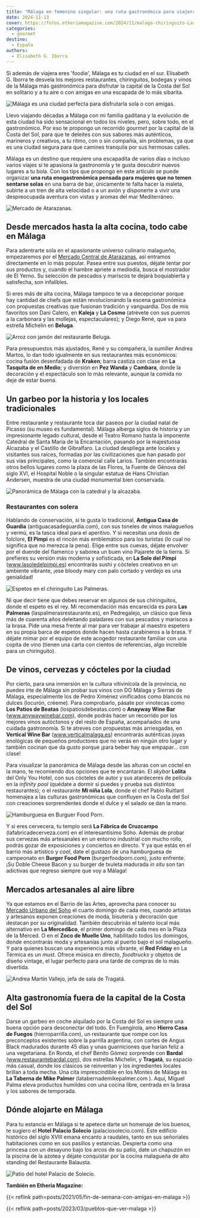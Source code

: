 ```yaml
---
title: "Málaga en femenino singular: una ruta gastronómica para viajeras foodies"
date: 2024-11-13
cover: https://fotos.etheriamagazine.com/2024/11/malaga-chiringuito-Las-palmeras.jpg
categories: 
  - gourmet
destino: 
  - España
authors: 
  - Elisabeth G. Iborra
---
```


Si además de viajera eres 'foodie', Málaga es tu ciudad en el sur. Elisabeth G. Iborra 
te desvela los mejores restaurantes, chiringuitos, bodegas y vinos de la Málaga más 
gastronómica para disfrutar la capital de la Costa del Sol en solitario y a tu aire o 
con amigas en una escapada de lo más sibarita. 

![Málaga es una ciudad perfecta para disfrutarla sola o con amigas.](https://fotos.etheriamagazine.com/2024/11/malaga-amigas.jpg "Málaga es una ciudad perfecta para disfrutarla sola o con amigas. © Turismo Ayuntamiento de Málaga")

Llevo viajando décadas a Málaga con mi familia gaditana y la evolución de esta ciudad ha 
sido sensacional en todos los niveles, pero, sobre todo, en el gastronómico. Por eso te 
propongo un recorrido _gourmet_ por la capital de la Costa del Sol, para que te deleites 
con sus sabores más auténticos, marineros y creativos, a tu ritmo, con o sin compañía, 
sin problemas, ya que es una ciudad segura para que camines tranquila por sus hermosas 
calles. 

Málaga es un destino que requiere una escapadita de varios días o incluso varios viajes 
si te apasiona la gastronomía y te gusta descubrir nuevos lugares a tu bola. Con los 
tips que propongo en este artículo se puede organizar **una ruta enogastronómica pensada 
para mujeres que no temen sentarse solas** en una barra de bar, únicamente te falta 
hacer la maleta, subirte a un tren de alta velocidad o a un avión y disponerte a vivir 
una despreocupada aventura con vistas y aromas del mar Mediterráneo. 

![Mercado de Atarazanas.](https://fotos.etheriamagazine.com/2024/11/malaga-Mercado-Atarazanas.jpg "Mercado de Atarazanas. © Turismo Ayuntamiento de Málaga")

## Desde mercados hasta la alta cocina, todo cabe en Málaga

Para adentrarte sola en el apasionante universo culinario malagueño, empezaremos por el 
[Mercado Central de 
Atarazanas](https://mercadomalaga.es/mercados/mercado-central-atarazanas/), así entramos 
directamente en lo más popular. Pasea entre sus puestos, déjate tentar por sus productos 
y, cuando el hambre apriete a mediodía, busca el mostrador de El Yerno. Su selección de 
pescados y mariscos te dejará boquiabierta y satisfecha, son infalibles. 

Si eres más de alta cocina, Málaga tampoco te va a decepcionar porque hay cantidad de 
chefs que están revolucionando la escena gastronómica con propuestas creativas que 
fusionan tradición y vanguardia. Dos de mis favoritos son Dani Calero, en **Kaleja** y 
**La Cosmo** (atrévete con sus puerros a la carbonara y las mollejas, espectaculares); y 
Diego René, que va para estrella Michelin en **Beluga**. 

![Arroz con jamón del restaurante Beluga.](https://fotos.etheriamagazine.com/2024/11/malaga-arroz-con-jamon-Beluga.jpg "Arroz con jamón del restaurante © Beluga.")

Para presupuestos más ajustados, René y su compañera, la sumiller Andrea Martos, lo dan 
todo igualmente en sus restaurantes más económicos: cocina fusión desenfadada de 
**Kraken**; barra castiza con clase en **La Tasquita de en Medio**; y diversión en **Pez 
Wanda** y **Cambara**, donde la decoración y el espectáculo son lo más relevante, aunque 
la comida no deje de estar buena. 

## Un garbeo por la historia y los locales tradicionales

Entre restaurante y restaurante toca dar paseos por la ciudad natal de Picasso (su museo 
es fundamental). Málaga alberga siglos de historia y un impresionante legado cultural, 
desde el Teatro Romano hasta la imponente Catedral de Santa María de la Encarnación, 
pasando por la majestuosa Alcazaba y el Castillo de Gibralfaro. La ciudad despliega ante 
locales y visitantes sus raíces, formadas por las civilizaciones que han pasado por sus 
vías principales, como la comercial calle Larios. También encontrarás otros bellos 
lugares como la plaza de las Flores, la Fuente de Génova del siglo XVI, el Hospital 
Noble o la singular estatua de Hans Christian Andersen, muestra de una ciudad monumental 
bien conservada. 

![Panorámica de Málaga con la catedral y la alcazaba.](https://fotos.etheriamagazine.com/2024/11/Malaga-Alcazaba-Ayuntamiento-Catedral.jpg "Panorámica de Málaga con la catedral y la alcazaba. © Turismo Ayuntamiento de Málaga")

### Restaurantes con solera

Hablando de conservación, si te gusta lo tradicional, **Antigua Casa de Guardia** 
(antiguacasadeguardia.com), con sus toneles de vinos malagueños y vermú, es la tasca 
ideal para el aperitivo. Y si necesitas una dosis de folclore, **El Pimpi** es el rincón 
más emblemático para los turistas (lo cual no significa que no merezca la pena). Elige 
entre sus cuevas, déjate envolver por el duende del flamenco y saborea un buen vino 
Pajarete de la tierra. Si prefieres su versión más moderna y sofisticada, en **La Sole 
del Pimpi** (www.lasoledelpimpi.es) encontrarás sushi y cócteles creativos en un 
ambiente vibrante, ¡ese bloody mary con palo cortado y verdejo es una genialidad! 

![Espetos en el chiringuito Las Palmeras.](https://fotos.etheriamagazine.com/2024/11/malaga-chiringuito-Las-palmeras.jpg "Espetos en el chiringuito © Las Palmeras.")

Ni que decir tiene que debes reservar en algunos de sus chiringuitos, donde el espeto es 
el rey. Mi recomendación más encarecida es para **Las Palmeras** 
(laspalmerasrestaurante.es), en Pedregalejo, un clásico que lleva más de cuarenta años 
deleitando paladares con sus pescados y mariscos a la brasa. Pide una mesa frente al mar 
para ver trabajar al maestro espetero en su propia barca de espetos donde hacen hasta 
carabineros a la brasa. Y déjate mimar por el equipo de este acogedor restaurante 
familiar con una copita de vino (tienen una carta con cientos de referencias, algo 
increíble para un chiringuito). 

## De vinos, cervezas y cócteles por la ciudad

Por cierto, para una inmersión en la cultura vitivinícola de la provincia, no puedes 
irte de Málaga sin probar sus vinos con DO Málaga y Sierras de Málaga, especialmente los 
de Pedro Ximénez vinificados como blancos no dulces (locurón, créeme). Para comprobarlo, 
pásate por vinotecas como **Los Patios de Beatas** (lospatiosdebeatas.com) o **Anayway 
Wine Bar** (www.anywaywinebar.com), donde podrás hacer un recorrido por los mejores 
vinos autóctonos y del resto de España, acompañados de una cuidada gastronomía. Si te 
atreves con propuestas más arriesgadas, en **Vertical Wine Bar** (www.verticalmalaga.es) 
encontrarás auténticas joyas enológicas de pequeños productores que no verás en ningún 
otro lugar y también cocinan que da gusto porque ¡para beber hay que empapar… con clase! 

Para visualizar la panorámica de Málaga desde las alturas con un cóctel en la mano, te 
recomiendo dos opciones que te encantarán. El _skybar_ **Lolita** del Only You Hotel, 
con sus cócteles de autor y sus atardeceres de película en la _infinity pool_ (quédate a 
dormir si puedes y prueba sus distintos restaurantes); o el restaurante **Mi niña 
Lola**, donde el chef Pablo Ruitlant homenajea a las culturas gastronómicas que 
confluyen en la Costa del Sol con creaciones sorprendentes donde el dulce y el salado se 
dan la mano. 

![Hamburguesa en Burguer Food Porn.](https://fotos.etheriamagazine.com/2024/11/Malaga-Burger-Food-Porn.jpg "Hamburguesa en © Burguer Food Porn.")

Y si eres cervecera, tu templo será **La Fábrica de Cruzcampo** (lafabricadecerveza.com) 
en el interesantísimo Soho. Además de probar sus cervezas más artesanales en un entorno 
industrial con mucho rollo, podrás gozar de exposiciones y conciertos en directo. Y ya 
que estás en el barrio más artístico y _cool_, date el gustazo de una hamburguesa de 
campeonato en **Burger Food Porn** (burgerfoodporn.com), justo enfrente. ¡Su Doble 
Cheese Bacon y su burger de txuleta madurada _in situ_ son tan adictivas que regreso 
siempre que voy a Málaga! 

## Mercados artesanales al aire libre

Ya que estamos en el Barrio de las Artes, aprovecha para conocer su [Mercado Urbano del 
Soho](https://visita.malaga.eu/es/que-ver-y-hacer/compras/mercados-artesanales/mercado-urbano-del-soho-barrio-de-las-artes-barrio-del-soho-malaga-p104127) 
el cuarto domingo de cada mes, cuando artistas y artesanos exponen creaciones de moda, 
bisutería y decoración que destacan por su originalidad. También descubrirás el talento 
local más alternativo en **La Merced&co**, el primer domingo de cada mes en la Plaza de 
la Merced. O en el **Zoco de Muelle Uno**, habilitado todos los domingos, donde 
encontrarás moda y artesanías junto al puerto bajo el sol malagueño. Y para quienes 
buscan una experiencia más vibrante, el **Red Friday** en La Térmica es un _must_. 
Ofrece música en directo, _foodtrucks_ y objetos de diseño vintage, el lugar perfecto 
para una tarde de compras de lo más divertida. 

![Andrea Martín Vallejo, jefa de sala de Tragatá.](https://fotos.etheriamagazine.com/2024/11/malaga-ronda-tragata.jpg "Andrea Martín Vallejo, jefa de sala de Tragatá.© GOMA BRAND NARRATIVES")

## Alta gastronomía fuera de la capital de la Costa del Sol

Darse un garbeo en coche alquilado por la Costa del Sol es siempre una buena opción para 
desconectar del todo. En Fuengirola, amo **Hierro Casa de Fuegos** (hierroparrilla.com), 
un restaurante que rompe con los preconceptos existentes sobre la parrilla argentina, 
con cortes de Angus Black madurados durante 45 días y unas guarniciones que harían feliz 
a una vegetariana. En Ronda, el chef Benito Gómez sorprende con **Bardal** 
(www.restaurantebardal.com), dos estrellas Michelin, y **Tragatá**, su espacio más 
casual, donde los clásicos se reinventan y los ingredientes locales brillan a toda 
mecha. Una cita imprescindible en los Montes de Málaga es **La Taberna de Mike Palmer** 
(latabernademikepalmer.com ). Aquí, Miguel Palma eleva productos humildes con una cocina 
libre, centrada en la brasa y los sabores de temporada. 

## Dónde alojarte en Málaga

Para tu estancia en Málaga si te apetece darte un homenaje de los buenos, te sugiero el 
**Hotel Palacio Solecio** (palaciosolecio.com). Este edificio histórico del siglo XVIII 
emana encanto a raudales, tanto en sus señoriales habitaciones como en sus pasillos y 
estancias. Despierta como una princesa con un desayuno bajo los arcos de su patio, date 
un chapuzón en la piscina de la azotea y déjate conquistar por la cocina malagueña de 
alto standing del Restaurante Balausta. 

![Patio del hotel Palacio de Solecio.](https://fotos.etheriamagazine.com/2024/11/malaga-palacio-soloecio-patio.jpg "Patio del hotel © Palacio de Solecio.")

**También en Etheria Magazine:** 

{{< reflink path=posts/2021/05/fin-de-semana-con-amigas-en-malaga >}} 

{{< reflink path=posts/2023/03/pueblos-que-ver-malaga >}}
